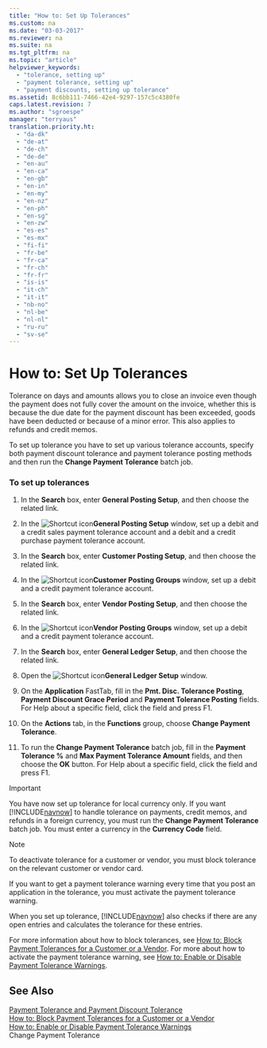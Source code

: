 ```yaml
---
title: "How to: Set Up Tolerances"
ms.custom: na
ms.date: "03-03-2017"
ms.reviewer: na
ms.suite: na
ms.tgt_pltfrm: na
ms.topic: "article"
helpviewer_keywords: 
  - "tolerance, setting up"
  - "payment tolerance, setting up"
  - "payment discounts, setting up tolerance"
ms.assetid: 8c6bb111-7466-42e4-9297-157c5c4380fe
caps.latest.revision: 7
ms.author: "sgroespe"
manager: "terryaus"
translation.priority.ht: 
  - "da-dk"
  - "de-at"
  - "de-ch"
  - "de-de"
  - "en-au"
  - "en-ca"
  - "en-gb"
  - "en-in"
  - "en-my"
  - "en-nz"
  - "en-ph"
  - "en-sg"
  - "en-zw"
  - "es-es"
  - "es-mx"
  - "fi-fi"
  - "fr-be"
  - "fr-ca"
  - "fr-ch"
  - "fr-fr"
  - "is-is"
  - "it-ch"
  - "it-it"
  - "nb-no"
  - "nl-be"
  - "nl-nl"
  - "ru-ru"
  - "sv-se"
---
```

# How to: Set Up Tolerances
Tolerance on days and amounts allows you to close an invoice even though the payment does not fully cover the amount on the invoice, whether this is because the due date for the payment discount has been exceeded, goods have been deducted or because of a minor error. This also applies to refunds and credit memos.  
  
 To set up tolerance you have to set up various tolerance accounts, specify both payment discount tolerance and payment tolerance posting methods and then run the **Change Payment Tolerance** batch job.  
  
### To set up tolerances  
  
1.  In the **Search** box, enter **General Posting Setup**, and then choose the related link.  
  
2.  In the ![Shortcut icon](../BusinessFunctionality/OnlineMaps/media/shortcutcoldicon.gif "shortcutColdIcon")**General Posting Setup** window, set up a debit and a credit sales payment tolerance account and a debit and a credit purchase payment tolerance account.  
  
3.  In the **Search** box, enter **Customer Posting Setup**, and then choose the related link.  
  
4.  In the ![Shortcut icon](../BusinessFunctionality/OnlineMaps/media/shortcutcoldicon.gif "shortcutColdIcon")**Customer Posting Groups** window, set up a debit and a credit payment tolerance account.  
  
5.  In the **Search** box, enter **Vendor Posting Setup**, and then choose the related link.  
  
6.  In the ![Shortcut icon](../BusinessFunctionality/OnlineMaps/media/shortcutcoldicon.gif "shortcutColdIcon")**Vendor Posting Groups** window, set up a debit and a credit payment tolerance account.  
  
7.  In the **Search** box, enter **General Ledger Setup**, and then choose the related link.  
  
8.  Open the ![Shortcut icon](../BusinessFunctionality/OnlineMaps/media/shortcutcoldicon.gif "shortcutColdIcon")**General Ledger Setup** window.  
  
9. On the **Application** FastTab, fill in the **Pmt. Disc. Tolerance Posting**, **Payment Discount Grace Period** and **Payment Tolerance Posting** fields. For Help about a specific field, click the field and press F1.  
  
10. On the **Actions** tab, in the **Functions** group, choose **Change Payment Tolerance**.  
  
11. To run the **Change Payment Tolerance** batch job, fill in the **Payment Tolerance %** and **Max Payment Tolerance Amount** fields, and then choose the **OK** button. For Help about a specific field, click the field and press F1.  
  
> [!IMPORTANT]  
>  You have now set up tolerance for local currency only. If you want [!INCLUDE[navnow](../ApplicationDesign/includes/navnow_md.md)] to handle tolerance on payments, credit memos, and refunds in a foreign currency, you must run the **Change Payment Tolerance** batch job. You must enter a currency in the **Currency Code** field.  
  
> [!NOTE]  
>  To deactivate tolerance for a customer or vendor, you must block tolerance on the relevant customer or vendor card.  
>   
>  If you want to get a payment tolerance warning every time that you post an application in the tolerance, you must activate the payment tolerance warning.  
>   
>  When you set up tolerance, [!INCLUDE[navnow](../ApplicationDesign/includes/navnow_md.md)] also checks if there are any open entries and calculates the tolerance for these entries.  
>   
>  For more information about how to block tolerances, see [How to: Block Payment Tolerances for a Customer or a Vendor](../Finance/how-to-block-payment-tolerances-for-a-customer-or-a-vendor.md). For more about how to activate the payment tolerance warning, see [How to: Enable or Disable Payment Tolerance Warnings](../Finance/how-to-enable-or-disable-payment-tolerance-warnings.md).  
  
## See Also  
 [Payment Tolerance and Payment Discount Tolerance](../Finance/payment-tolerance-and-payment-discount-tolerance.md)   
 [How to: Block Payment Tolerances for a Customer or a Vendor](../Finance/how-to-block-payment-tolerances-for-a-customer-or-a-vendor.md)   
 [How to: Enable or Disable Payment Tolerance Warnings](../Finance/how-to-enable-or-disable-payment-tolerance-warnings.md)   
 Change Payment Tolerance
